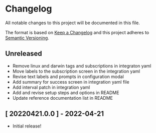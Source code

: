 # Changelog

All notable changes to this project will be documented in this file.

The format is based on [Keep a Changelog][changelog] and this project adheres
to [Semantic Versioning][semver].

## Unreleased

- Remove linux and darwin tags and subscriptions in integraton yaml
- Move labels to the subscription screen in the integration yaml
- Revise text labels and prompts in configuration modal
- Add summary for success screen in integration yaml file
- Add interval patch in integration yaml
- Add and revise setup steps and options in README
- Update reference documentation list in README

## [ 20220421.0.0 ] - 2022-04-21

- Initial release!

[changelog]: http://keepachangelog.com/en/1.0.0/
[semver]: http://semver.org/spec/v2.0.0.html

